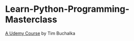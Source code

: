 # Learn-Python-Programming-Masterclass
[A Udemy Course](https://www.udemy.com/course/python-the-complete-python-developer-course/)  by Tim Buchalka
